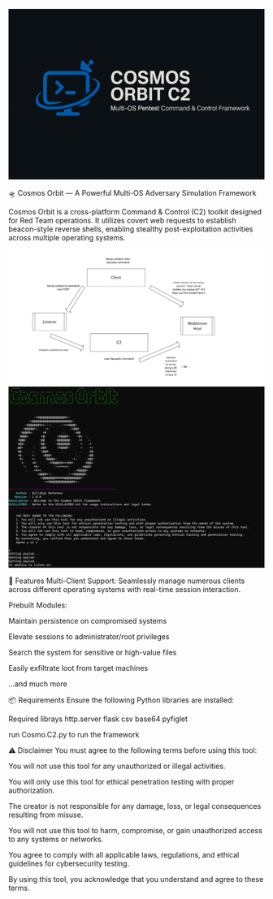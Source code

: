 ![Banner](Banner1.png)

🛸 Cosmos Orbit — A Powerful Multi-OS Adversary Simulation Framework

Cosmos Orbit is a cross-platform Command & Control (C2) toolkit designed for Red Team operations. It utilizes covert web requests to establish beacon-style reverse shells, enabling stealthy post-exploitation activities across multiple operating systems.

![Example](Diagram.png)
![Example](Demo.png)

🚀 Features
Multi-Client Support: Seamlessly manage numerous clients across different operating systems with real-time session interaction.

Prebuilt Modules:

Maintain persistence on compromised systems

Elevate sessions to administrator/root privileges

Search the system for sensitive or high-value files

Easily exfiltrate loot from target machines

...and much more


📦 Requirements
Ensure the following Python libraries are installed:

Required librays 
http.server
flask
csv
base64
pyfiglet

run Cosmo.C2.py to run the framework


⚠️ Disclaimer
You must agree to the following terms before using this tool:

You will not use this tool for any unauthorized or illegal activities.

You will only use this tool for ethical penetration testing with proper authorization.

The creator is not responsible for any damage, loss, or legal consequences resulting from misuse.

You will not use this tool to harm, compromise, or gain unauthorized access to any systems or networks.

You agree to comply with all applicable laws, regulations, and ethical guidelines for cybersecurity testing.

By using this tool, you acknowledge that you understand and agree to these terms.

